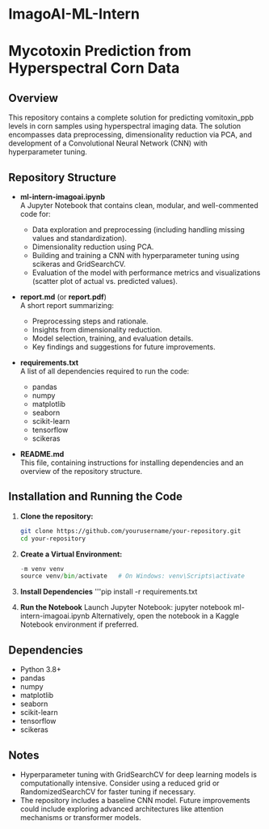 # ImagoAI-ML-Intern

# Mycotoxin Prediction from Hyperspectral Corn Data

## Overview

This repository contains a complete solution for predicting vomitoxin_ppb levels in corn samples using hyperspectral imaging data. The solution encompasses data preprocessing, dimensionality reduction via PCA, and development of a Convolutional Neural Network (CNN) with hyperparameter tuning.

## Repository Structure

- **ml-intern-imagoai.ipynb**  
  A Jupyter Notebook that contains clean, modular, and well-commented code for:
  - Data exploration and preprocessing (including handling missing values and standardization).
  - Dimensionality reduction using PCA.
  - Building and training a CNN with hyperparameter tuning using scikeras and GridSearchCV.
  - Evaluation of the model with performance metrics and visualizations (scatter plot of actual vs. predicted values).

- **report.md** (or **report.pdf**)  
  A short report summarizing:
  - Preprocessing steps and rationale.
  - Insights from dimensionality reduction.
  - Model selection, training, and evaluation details.
  - Key findings and suggestions for future improvements.

- **requirements.txt**  
  A list of all dependencies required to run the code:
  - pandas
  - numpy
  - matplotlib
  - seaborn
  - scikit-learn
  - tensorflow
  - scikeras

- **README.md**  
  This file, containing instructions for installing dependencies and an overview of the repository structure.

## Installation and Running the Code

1. **Clone the repository:**
   ```bash
   git clone https://github.com/yourusername/your-repository.git
   cd your-repository
   
2. **Create a Virtual Environment:** 
   ```python
   -m venv venv
   source venv/bin/activate   # On Windows: venv\Scripts\activate

3. **Install Dependencies** 
   '''pip install -r requirements.txt

4. **Run the Notebook** 
Launch Jupyter Notebook:
jupyter notebook ml-intern-imagoai.ipynb
Alternatively, open the notebook in a Kaggle Notebook environment if preferred.

## Dependencies
  - Python 3.8+
  - pandas
  - numpy
  - matplotlib
  - seaborn
  - scikit-learn
  - tensorflow
  - scikeras

## Notes
  - Hyperparameter tuning with GridSearchCV for deep learning models is computationally intensive. Consider using a reduced grid or RandomizedSearchCV for faster tuning if necessary.
  - The repository includes a baseline CNN model. Future improvements could include exploring advanced architectures like attention mechanisms or transformer models.
